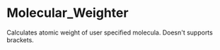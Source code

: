 # Molecular_Weighter
Calculates atomic weight of user specified molecula. Doesn't supports brackets.
